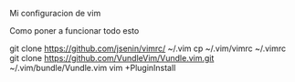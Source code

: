 Mi configuracion de vim

Como poner a funcionar todo esto

git clone https://github.com/jsenin/vimrc/ ~/.vim
cp ~/.vim/vimrc ~/.vimrc
git clone https://github.com/VundleVim/Vundle.vim.git ~/.vim/bundle/Vundle.vim
vim +PluginInstall
